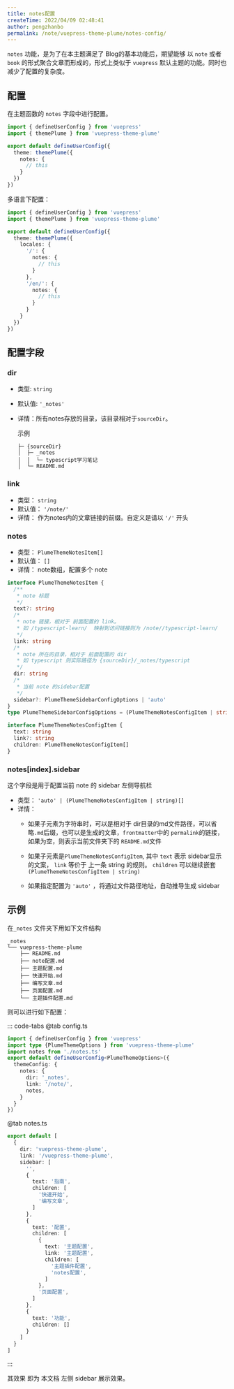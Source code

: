 ```yaml
---
title: notes配置
createTime: 2022/04/09 02:48:41
author: pengzhanbo
permalink: /note/vuepress-theme-plume/notes-config/
---
```


`notes` 功能，是为了在本主题满足了 Blog的基本功能后，期望能够 以 `note` 或者 `book` 的形式聚合文章而形成的，形式上类似于 `vuepress` 默认主题的功能。同时也减少了配置的复杂度。

## 配置

在主题函数的 `notes` 字段中进行配置。

``` ts
import { defineUserConfig } from 'vuepress'
import { themePlume } from 'vuepress-theme-plume'

export default defineUserConfig({
  theme: themePlume({
    notes: {
      // this
    }
  })
})
```

多语言下配置：

``` ts
import { defineUserConfig } from 'vuepress'
import { themePlume } from 'vuepress-theme-plume'

export default defineUserConfig({
  theme: themePlume({
    locales: {
      '/': {
        notes: {
          // this
        }
      },
      '/en/': {
        notes: {
          // this
        }
      }
    }
  })
})
```

## 配置字段

### dir

- 类型: `string`
- 默认值: `'_notes'`
- 详情：所有notes存放的目录，该目录相对于`sourceDir`。
  
  示例
  ```
  ├─ {sourceDir}
  │  ├─ _notes
  │  │  └─ typescript学习笔记
  │  └─ README.md
  ```

### link

- 类型： `string`
- 默认值： `'/note/'`
- 详情： 作为notes内的文章链接的前缀。自定义是请以 `'/'` 开头

### notes

- 类型： `PlumeThemeNotesItem[]`
- 默认值： `[]`
- 详情： note数组，配置多个 note

``` ts
interface PlumeThemeNotesItem {
  /**
   * note 标题
   */
  text?: string
  /*
   * note 链接，相对于 前面配置的 link。
   * 如 /typescript-learn/  映射到访问链接则为 /note//typescript-learn/
   */
  link: string
  /*
   * note 所在的目录，相对于 前面配置的 dir
   * 如 typescript 则实际路径为 {sourceDir}/_notes/typescript
   */
  dir: string
  /*
   * 当前 note 的sidebar配置
   */
  sidebar?: PlumeThemeSidebarConfigOptions | 'auto'
}
type PlumeThemeSidebarConfigOptions = (PlumeThemeNotesConfigItem | string)[]

interface PlumeThemeNotesConfigItem {
  text: string
  link?: string
  children: PlumeThemeNotesConfigItem[]
}
```
### notes\[index\].sidebar

这个字段是用于配置当前 note 的 sidebar 左侧导航栏

- 类型： `'auto' | (PlumeThemeNotesConfigItem | string)[]`
- 详情：
  - 如果子元素为字符串时，可以是相对于 dir目录的md文件路径，可以省略`.md`后缀，也可以是生成的文章，`frontmatter`中的
    `permalink`的链接， 如果为空，则表示当前文件夹下的 `README.md`文件
  - 如果子元素是`PlumeThemeNotesConfigItem`, 其中 `text` 表示 sidebar显示的文案，
    `link` 等价于 上一条 string 的规则。
    `children` 可以继续嵌套`(PlumeThemeNotesConfigItem | string)`

  - 如果指定配置为 `'auto'` ，将通过文件路径地址，自动推导生成 sidebar

## 示例

在`_notes` 文件夹下用如下文件结构
```
_notes
└── vuepress-theme-plume
    ├── README.md
    ├── note配置.md
    ├── 主题配置.md
    ├── 快速开始.md
    ├── 编写文章.md
    ├── 页面配置.md
    └── 主题插件配置.md
```

则可以进行如下配置：

::: code-tabs
@tab config.ts
``` ts
import { defineUserConfig } from 'vuepress'
import type {PlumeThemeOptions } from 'vuepress-theme-plume'
import notes from './notes.ts'
export default defineUserConfig<PlumeThemeOptions>({
  themeConfig: {
    notes: {
      dir: '_notes',
      link: '/note/',
      notes,
    }
  }
})
```

@tab notes.ts
``` ts
export default [
  {
    dir: 'vuepress-theme-plume',
    link: '/vuepress-theme-plume',
    sidebar: [
      '',
      {
        text: '指南',
        children: [
          '快速开始',
          '编写文章',
        ]
      },
      {
        text: '配置',
        children: [
          {
            text: '主题配置',
            link: '主题配置',
            children: [
              '主题插件配置',
              'notes配置',
            ]
          },
          '页面配置',
        ]
      },
      {
        text: '功能',
        children: []
      }
    ]
  }
]
```
:::

其效果 即为 本文档 左侧 sidebar 展示效果。
